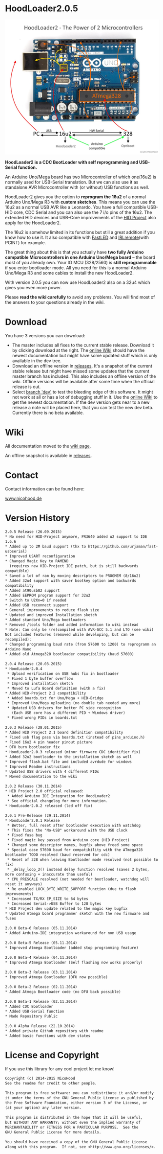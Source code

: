 HoodLoader2.0.5
===============

![header](header.jpg)

**HoodLoader2 is a CDC BootLoader with self reprogramming and USB-Serial function.**

An Arduino Uno/Mega board has two Microcontroller of which one(16u2) is normally used for USB-Serial translation.
But we can also use it as standalone AVR Microcontroller with (or without) USB functions as well.

HoodLoader2 gives you the option to **reprogram the 16u2** of a normal Arduino Uno/Mega R3 with **custom sketches**.
This means you can use the 16u2 as a normal USB AVR like a Leonardo.
You have a full compatible USB-HID core, CDC Serial and you can also use the 7 i/o pins of the 16u2.
The extended HID devices and USB-Core improvements of the [HID Project](https://github.com/NicoHood/HID) also apply for the HoodLoader2.

The 16u2 is somehow limited in its functions but still a great addition if you know how to use it. It also compatible with
[FastLED](https://github.com/FastLED/FastLED) and [IRLremote](https://github.com/NicoHood/IRLremote)(with PCINT) for example.

The great thing about this is that you actually have **two fully Arduino compatible Microcontrollers in one Arduino Uno/Mega board**
– the board most of you already own. Your IO MCU (328/2560) is **still reprogrammable** if you enter bootloader mode.
All you need for this is a normal Arduino Uno/Mega R3 and some cables to install the new HoodLoader2.

With version 2.0.5 you can now use HoodLoader2 also on a 32u4 which gives you even more power.

Please __read the wiki carefully__ to avoid any problems. You will find most of the answers to your questions already in the wiki.

Download
========

You have 3 versions you can download:
* The master includes all fixes to the current stable release. Download it by clicking download at the right.
The [online Wiki](https://github.com/NicoHood/HoodLoader2/wiki) should have the newest documentation
but might have some updated stuff which is only available in the dev tree.
* Download an offline version in [releases](https://github.com/NicoHood/HoodLoader2/releases).
It's a snapshot of the current stable release but might have missed some updates that the current master branch has included.
This also includes an offline version of the wiki. Offline versions will be available after some time when the official release is out.
* Select [branch 'dev'](https://github.com/NicoHood/HoodLoader2/tree/dev) to test the bleeding edge of this software.
It might not work at all or has a lot of debugging stuff in it.
Use the [online Wiki](https://github.com/NicoHood/HoodLoader2/wiki) to get the newest documentation.
If the dev version gets near to a new release a note will be placed here, that you can test the new dev beta.
Currently there is no beta available.


Wiki
====

All documentation moved to the [wiki page](https://github.com/NicoHood/HoodLoader2/wiki).

An offline snapshot is available in [releases](https://github.com/NicoHood/HoodLoader2/releases).


Contact
=======

Contact information can be found here:

www.nicohood.de


Version History
===============
```
2.0.5 Release (26.09.2015)
* No need for HID-Project anymore, PR3640 added u2 support to IDE 1.6.6
* Added up to 2M baud support (thx to https://github.com/urjaman/fast-usbserial)
* Improved USART reconfiguration
* Changed Magic Key to RAMEND
  (requires new HID-Project IDE patch, but is still backwards compatible)
* Saved a lot of ram by moving descriptors to PROGMEM (8/16u2)
* Added 32u4 support with saver bootkey option and backwards compatibility
* Added at90usb82 support
* Added EEPROM program support for 32u2
* Switch to U2Xn=0 if needed
* Added USB reconnect support
* General improvements to reduce flash size
* Updated and improved Installation sketch
* Added standard Uno/Mega bootloaders
* Removed /tools folder and added information to wiki instead
* Note: Can only be (re)compiled with AVR-GCC 5.1 and LTO (see wiki)
Not included features (removed while developing, but can be recompiled):
* Changed programming baud rate (from 57600 to 1200) to reprogramm an Arduino Nano
* Added old Atmega328 bootloader compatibility (baud 57600)

2.0.4 Release (20.03.2015)
* HoodLoader2.0.4
 * Upload verification on USB hubs fix in bootloader
 * Fixed 1 byte buffer overflow
 * Improved installation sketch
 * Moved to Lufa Board definition (with a fix)
* Added HID-Project 2.2 compatibility
 * Added boards.txt for Uno/Mega + HID-Bridge
 * Improved Uno/Mega uploading (no double tab needed any more)
 * Updated USB drivers for better PC side recognition
   (Each USB core has a different PID + Windows driver)
 * Fixed wrong PIDs in boards.txt

2.0.3 Release (28.01.2015)
* Added HID Project 2.1 board definition compatibility
* Fixed usb flag pass via boards.txt (instead of pins_arduino.h)
* Fixed 16u2 4 pin header pinout picture
* DFU burn bootloader fix
* HoodLoader2.0.3 released (minor firmware CDC identifier fix)
* Added 32u2 bootloader to the installation sketch as well
* Improved flash.bat file and included avrdude for windows
* Improved Readme instructions
* Updated USB drivers with 4 different PIDs
* Moved documentation to the wiki

2.0.2 Release (30.11.2014)
* HID Project 2.0 official released:
 * Added Arduino IDE Integration for HoodLoader2
 * See official changelog for more information.
* HoodLoader2.0.2 released (led off fix)

2.0.1 Pre-Release (29.11.2014)
* HoodLoader2.0.1 Release
 * Better, full reset after bootloader execution with watchdog
 * This fixes the "No-USB" workaround with the USB clock
 * Fixed fuse bug
 * Fixed magic key passed from Arduino core (HID Project)
 * Changed some descriptor names, bugfix above freed some space
 * Special case 57600 baud for compatibility with the ATmega328 bootloader TODO resolved (baud reserved for cdc)
 * Reset of 328 when leaving Bootloader mode resolved (not possible to fix)
 * _delay_loop_2() instead delay function resolved (saves 2 bytes, more confusing + inaccurate than useful)
 * CPU_PRESCALE resolved (not needed for bootloader, watchdog will reset it anyways)
 * Re enabled LOCK_BYTE_WRITE_SUPPORT function (due to flash improvements)
 * Increased TX/RX EP_SIZE to 64 bytes
 * Increased Serial->USB Buffer to 128 bytes
* HID Project dev update related to the magic key bugfix
* Updated Atmega board programmer sketch with the new firmware and fuses

2.0.0 Beta-6 Release (05.11.2014)
* Added Arduino-IDE integration workaround for non USB usage

2.0.0 Beta-5 Release (05.11.2014)
* Improved Atmega Bootloader (added stop programming feature)

2.0.0 Beta-4 Release (04.11.2014)
* Improved Atmega Bootloader (Self flashing now works properly)

2.0.0 Beta-3 Release (03.11.2014)
* Improved Atmega Bootloader (DFU now possible)

2.0.0 Beta-2 Release (02.11.2014)
* Added Atmega Bootloader code (no DFU back possible)

2.0.0 Beta-1 Release (02.11.2014)
* Added CDC Bootloader
* Added USB-Serial function
* Made Repository Public

2.0.0 Alpha Release (22.10.2014)
* Added private Github repository with readme
* Added basic functions with dev states
```


License and Copyright
=====================
If you use this library for any cool project let me know!

```
Copyright (c) 2014-2015 NicoHood
See the readme for credit to other people.

This program is free software: you can redistribute it and/or modify
it under the terms of the GNU General Public License as published by
the Free Software Foundation, either version 3 of the License, or
(at your option) any later version.

This program is distributed in the hope that it will be useful,
but WITHOUT ANY WARRANTY; without even the implied warranty of
MERCHANTABILITY or FITNESS FOR A PARTICULAR PURPOSE.  See the
GNU General Public License for more details.

You should have received a copy of the GNU General Public License
along with this program.  If not, see <http://www.gnu.org/licenses/>.
```
